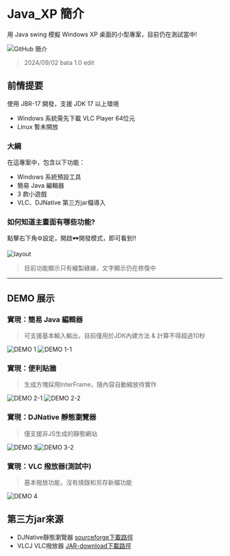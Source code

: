 # Java_XP 簡介

用 Java swing 模擬 Windows XP 桌面的小型專案，目前仍在測試當中!

![GitHub 簡介](/sample.jpg)
> 2024/09/02 bata 1.0 edit

## 前情提要

使用 JBR-17 開發，支援 JDK 17 以上環境

- Windows 系統需先下載 VLC Player 64位元
- Linux 暫未開放

### 大綱

在這專案中，包含以下功能：

- Windows 系統預設工具
- 簡易 Java 編輯器
- 3 款小遊戲
- VLC、DJNative 第三方jar檔導入

### 如何知道主畫面有哪些功能?

點擊右下角⚙️設定，開啟🕶️開發模式，即可看到!!

![layout](/DEMO/layout.jpg)
> 目前功能顯示只有繪製綠線，文字顯示仍在修復中

---

## DEMO 展示

### 實現：簡易 Java 編輯器
> 可支援基本輸入輸出，目前僅用於JDK內建方法 & 計算不得超過10秒

![DEMO 1](/DEMO/Demo1.jpg)        ![DEMO 1-1](/DEMO/Demo1-1.jpg)

### 實現：便利貼牆
> 生成方塊採用InterFrame，隨內容自動縮放待實作

![DEMO 2-1](/DEMO/Demo2-1.jpg)    ![DEMO 2-2](/DEMO/Demo2-2.jpg)

### 實現：DJNative 靜態瀏覽器
> 僅支援非JS生成的靜態網站

![DEMO 3](/DEMO/Demo3.jpg)![DEMO 3-2](/DEMO/Demo3-2.jpg)

### 實現：VLC 撥放器(測試中)
> 基本撥放功能，沒有燒錄和另存新檔功能

![DEMO 4](/DEMO/Demo4.jpg)

## 第三方jar來源

- DJNative靜態瀏覽器 [sourceforge下載路徑](https://sourceforge.net/projects/djproject/files/DJ%20Native%20Swing/)
- VLCJ VLC撥放器     [JAR-download下載路徑](https://jar-download.com/?search_box=vlcj)
